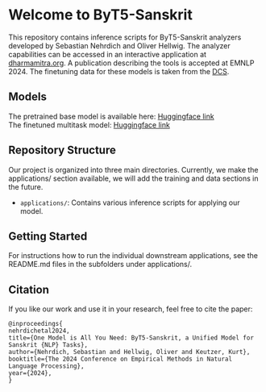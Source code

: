 # Welcome to ByT5-Sanskrit

This repository contains inference scripts for ByT5-Sanskrit analyzers developed by Sebastian Nehrdich and Oliver Hellwig. The analyzer capabilities can be accessed in an interactive application at [dharmamitra.org](http://dharmamitra.org). A publication describing the tools is accepted at EMNLP 2024. The finetuning data for these models is taken from the [DCS](http://www.sanskrit-linguistics.org/dcs/).  

## Models
The pretrained base model is available here: [Huggingface link](https://huggingface.co/buddhist-nlp/byt5-sanskrit)  
The finetuned multitask model: [Huggingface link](https://huggingface.co/chronbmm/sanskrit5-multitask)

## Repository Structure

Our project is organized into three main directories. Currently, we make the applications/ section available, we will add the training and data sections in the future. 

- `applications/`: Contains various inference scripts for applying our model.

## Getting Started

For instructions how to run the individual downstream applications, see the README.md files in the subfolders under applications/. 

## Citation
If you like our work and use it in your research, feel free to cite the paper:
```
@inproceedings{
nehrdichetal2024,
title={One Model is All You Need: ByT5-Sanskrit, a Unified Model for Sanskrit {NLP} Tasks},
author={Nehrdich, Sebastian and Hellwig, Oliver and Keutzer, Kurt},
booktitle={The 2024 Conference on Empirical Methods in Natural Language Processing},
year={2024},
}
```
